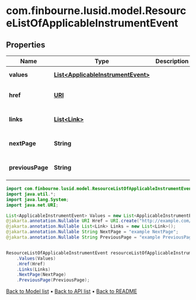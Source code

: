 # com.finbourne.lusid.model.ResourceListOfApplicableInstrumentEvent

## Properties

Name | Type | Description | Notes
------------ | ------------- | ------------- | -------------
**values** | [**List&lt;ApplicableInstrumentEvent&gt;**](ApplicableInstrumentEvent.md) |  | [default to List<ApplicableInstrumentEvent>]
**href** | [**URI**](URI.md) |  | [optional] [default to URI]
**links** | [**List&lt;Link&gt;**](Link.md) |  | [optional] [default to List<Link>]
**nextPage** | **String** |  | [optional] [default to String]
**previousPage** | **String** |  | [optional] [default to String]

```java
import com.finbourne.lusid.model.ResourceListOfApplicableInstrumentEvent;
import java.util.*;
import java.lang.System;
import java.net.URI;

List<ApplicableInstrumentEvent> Values = new List<ApplicableInstrumentEvent>();
@jakarta.annotation.Nullable URI Href = URI.create("http://example.com/Href");
@jakarta.annotation.Nullable List<Link> Links = new List<Link>();
@jakarta.annotation.Nullable String NextPage = "example NextPage";
@jakarta.annotation.Nullable String PreviousPage = "example PreviousPage";


ResourceListOfApplicableInstrumentEvent resourceListOfApplicableInstrumentEventInstance = new ResourceListOfApplicableInstrumentEvent()
    .Values(Values)
    .Href(Href)
    .Links(Links)
    .NextPage(NextPage)
    .PreviousPage(PreviousPage);
```


[Back to Model list](../README.md#documentation-for-models) &#8226; [Back to API list](../README.md#documentation-for-api-endpoints) &#8226; [Back to README](../README.md)
